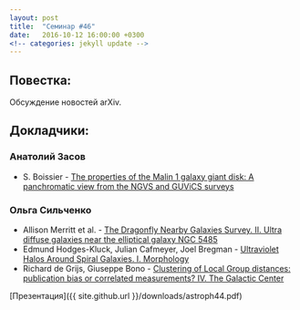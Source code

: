 ```yaml
---
layout: post
title:  "Семинар #46"
date:   2016-10-12 16:00:00 +0300
<!-- categories: jekyll update -->
---
```

## Повестка: 
Обсуждение новостей arXiv.

## Докладчики:

### Анатолий Засов

- S. Boissier - [The properties of the Malin 1 galaxy giant disk: A panchromatic view from the NGVS and GUViCS surveys](http://arxiv.org/abs/1610.00918v1)

### Ольга Сильченко

- Allison Merritt et al. - [The Dragonfly Nearby Galaxies Survey. II. Ultra diffuse galaxies near the elliptical galaxy NGC 5485](http://arxiv.org/abs/1610.01609)
- Edmund Hodges-Kluck, Julian Cafmeyer, Joel Bregman - [Ultraviolet Halos Around Spiral Galaxies. I. Morphology](http://arxiv.org/abs/1610.02404)
- Richard de Grijs, Giuseppe Bono - [Clustering of Local Group distances: publication bias or correlated measurements? IV. The Galactic Center](http://arxiv.org/abs/1610.02457)

[Презентация]({{ site.github.url }}/downloads/astroph44.pdf)

